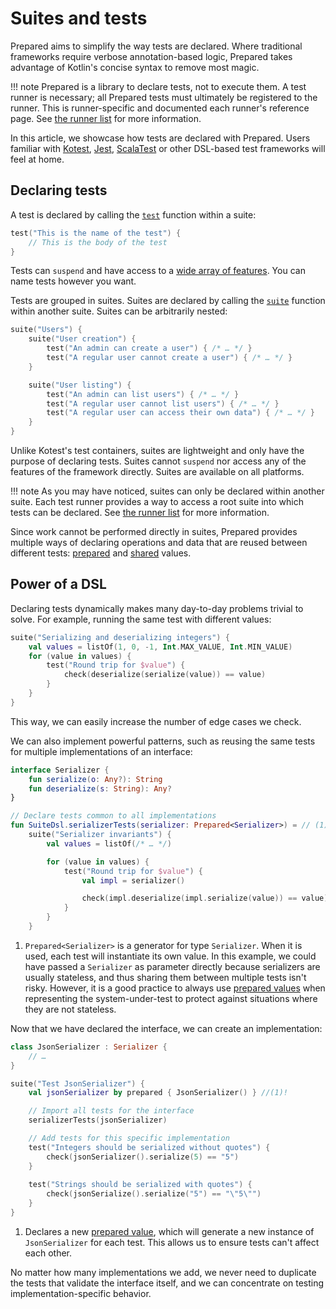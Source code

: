 # Suites and tests

Prepared aims to simplify the way tests are declared. Where traditional frameworks require verbose annotation-based logic, Prepared takes advantage of Kotlin's concise syntax to remove most magic.

!!! note
    Prepared is a library to declare tests, not to execute them. A test runner is necessary; all Prepared tests must ultimately be registered to the runner. This is runner-specific and documented each runner's reference page. See [the runner list](index.md#test-runners) for more information.

In this article, we showcase how tests are declared with Prepared. Users familiar with [Kotest](https://kotest.io/), [Jest](https://jestjs.io/), [ScalaTest](https://www.scalatest.org/) or other DSL-based test frameworks will feel at home.

## Declaring tests

A test is declared by calling the [`test`](https://prepared.opensavvy.dev/api-docs/suite/opensavvy.prepared.suite/-suite-dsl/test.html) function within a suite:

```kotlin
test("This is the name of the test") {
	// This is the body of the test
}
```

Tests can `suspend` and have access to a [wide array of features](../features). You can name tests however you want.

Tests are grouped in suites. Suites are declared by calling the [`suite`](https://prepared.opensavvy.dev/api-docs/suite/opensavvy.prepared.suite/-suite-dsl/suite.html) function within another suite. Suites can be arbitrarily nested:

```kotlin
suite("Users") {
	suite("User creation") {
		test("An admin can create a user") { /* … */ }
		test("A regular user cannot create a user") { /* … */ }
	}

	suite("User listing") {
		test("An admin can list users") { /* … */ }
		test("A regular user cannot list users") { /* … */ }
		test("A regular user can access their own data") { /* … */ }
	}
}
```

Unlike Kotest's test containers, suites are lightweight and only have the purpose of declaring tests. Suites cannot `suspend` nor access any of the features of the framework directly. Suites are available on all platforms.

!!! note
    As you may have noticed, suites can only be declared within another suite. Each test runner provides a way to access a root suite into which tests can be declared. See [the runner list](index.md#test-runners) for more information.

Since work cannot be performed directly in suites, Prepared provides multiple ways of declaring operations and data that are reused between different tests: [prepared](../features/prepared-values.md) and [shared](../features/shared-values.md) values.

## Power of a DSL

Declaring tests dynamically makes many day-to-day problems trivial to solve. For example, running the same test with different values:

```kotlin hl_lines="3 4"
suite("Serializing and deserializing integers") {
	val values = listOf(1, 0, -1, Int.MAX_VALUE, Int.MIN_VALUE)
	for (value in values) {
		test("Round trip for $value") {
			check(deserialize(serialize(value)) == value)
		}
	}
}
```

This way, we can easily increase the number of edge cases we check.

We can also implement powerful patterns, such as reusing the same tests for multiple implementations of an interface:

```kotlin title="Declare an interface and its contract (also called invariants)"
interface Serializer {
	fun serialize(o: Any?): String
	fun deserialize(s: String): Any?
}

// Declare tests common to all implementations
fun SuiteDsl.serializerTests(serializer: Prepared<Serializer>) = // (1)!
	suite("Serializer invariants") {
		val values = listOf(/* … */)

		for (value in values) {
			test("Round trip for $value") {
				val impl = serializer()

				check(impl.deserialize(impl.serialize(value)) == value)
			}
		}
	}
```

1.  `Prepared<Serializer>` is a generator for type `Serializer`. When it is used, each test will instantiate its own value.
    In this example, we could have passed a `Serializer` as parameter directly because serializers are usually stateless, and thus sharing them
    between multiple tests isn't risky. However, it is a good practice to always use [prepared values](../features/prepared-values.md) when
    representing the system-under-test to protect against situations where they are not stateless.

Now that we have declared the interface, we can create an implementation:

```kotlin title="Create an implementation and ensure it corresponds to the contract" hl_lines="8 9"
class JsonSerializer : Serializer {
	// …
}

suite("Test JsonSerializer") {
	val jsonSerializer by prepared { JsonSerializer() } //(1)!

	// Import all tests for the interface
	serializerTests(jsonSerializer)

	// Add tests for this specific implementation
	test("Integers should be serialized without quotes") {
		check(jsonSerializer().serialize(5) == "5")
	}
	
	test("Strings should be serialized with quotes") {
		check(jsonSerialize().serialize("5") == "\"5\"")
	}
}
```

1.  Declares a new [prepared value](../features/prepared-values.md), which will generate a new instance of `JsonSerializer` for each test. This allows us to ensure tests can't affect each other.

No matter how many implementations we add, we never need to duplicate the tests that validate the interface itself, and we can concentrate on testing implementation-specific behavior.
